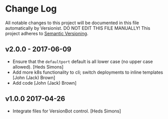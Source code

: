 # Change Log

All notable changes to this project will be documented in this file
automatically by Versionist. DO NOT EDIT THIS FILE MANUALLY!
This project adheres to [Semantic Versioning](http://semver.org/).

## v2.0.0 - 2017-06-09

* Ensure that the `defaultport` default is all lower case (no upper case allowed). [Heds Simons]
* Add more k8s functionality to cli; switch deployments to inline templates [John (Jack) Brown]
* Add code [John (Jack) Brown]

## v1.0.0 2017-04-26

* Integrate files for VersionBot control. [Heds Simons]
